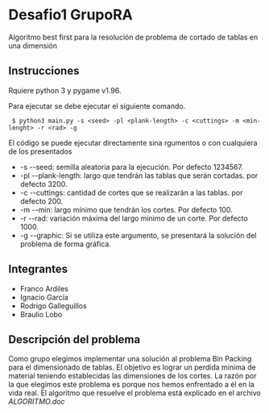 # Desafio1 GrupoRA
Algoritmo best first para la resolución de problema de cortado de tablas en una 
dimensión

## Instrucciones
Rquiere python 3 y pygame v1.96.

Para ejecutar se debe ejecutar el siguiente comando.

``` $ python3 main.py -s <seed> -pl <plank-length> -c <cuttings> -m <min-lenght> -r <rad> -g```

El código se puede ejecutar directamente sina rgumentos o con cualquiera de los presentados

* -s --seed: semilla aleatoria para la ejecución. Por defecto 1234567.
* -pl --plank-length: largo que tendrán las tablas que serán cortadas. por defecto 3200.
* -c --cuttings: cantidad de cortes que se realizarán a las tablas. por defecto 200.
* -m --min: largo mínimo que tendrán los cortes. Por defecto 100.
* -r --rad: variación máxima del largo mínimo de un corte. Por defecto 1000.
* -g --graphic: Si se utiliza este argumento, se presentará la solución del 
problema de forma gráfica.

## Integrantes
* Franco Ardiles
* Ignacio García
* Rodrigo Galleguillos
* Braulio Lobo

## Descripción del problema
Como grupo elegimos implementar una solución al problema Bin Packing para el dimensionado de tablas.
El objetivo es lograr un perdida minima de material teniendo establecidas las dimensiones de los cortes.
La razón por la que elegimos este problema es porque nos hemos enfrentado a él en la vida real.
El algoritmo que resuelve el problema está explicado en el archivo *ALGORITMO.doc*

